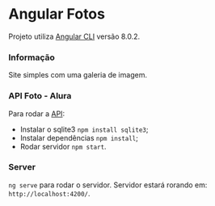 # Angular Fotos

Projeto utiliza [Angular CLI](https://github.com/angular/angular-cli) versão 8.0.2.

### Informação
Site simples com uma galeria de imagem.

### API Foto - Alura
Para rodar a [API](https://s3.amazonaws.com/caelum-online-public/865-angular/api.zip):
* Instalar o sqlite3 `npm install sqlite3`;
* Instalar dependências `npm install`;
* Rodar servidor `npm start`.

### Server

`ng serve` para rodar o servidor. Servidor estará rorando em: `http://localhost:4200/`.

